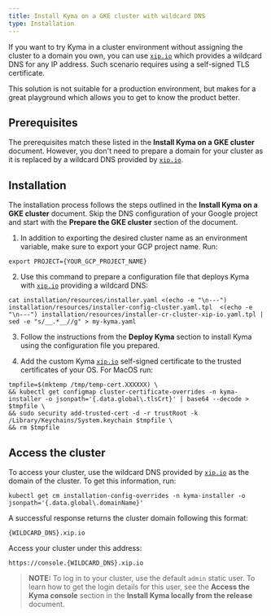 ```yaml
---
title: Install Kyma on a GKE cluster with wildcard DNS
type: Installation
---
```


If you want to try Kyma in a cluster environment without assigning the cluster to a domain you own, you can use [`xip.io`](http://xip.io/) which provides a wildcard DNS for any IP address. Such scenario requires using a self-signed TLS certificate.

This solution is not suitable for a production environment, but makes for a great playground which allows you to get to know the product better.

## Prerequisites

The prerequisites match these listed in the **Install Kyma on a GKE cluster** document. However, you don't need to prepare a domain for your cluster as it is replaced by a wildcard DNS provided by [`xip.io`](http://xip.io/).

## Installation

The installation process follows the steps outlined in the **Install Kyma on a GKE cluster** document. Skip the DNS configuration of your Google project and start with the **Prepare the GKE cluster** section of the document.

1. In addition to exporting the desired cluster name as an environment variable, make sure to export your GCP project name. Run:
  ```
  export PROJECT={YOUR_GCP_PROJECT_NAME}
  ```
2. Use this command to prepare a configuration file that deploys Kyma with [`xip.io`](http://xip.io/) providing a wildcard DNS:
  ```
  cat installation/resources/installer.yaml <(echo -e "\n---") installation/resources/installer-config-cluster.yaml.tpl  <(echo -e "\n---") installation/resources/installer-cr-cluster-xip-io.yaml.tpl | sed -e "s/__.*__//g" > my-kyma.yaml
  ```
3. Follow the instructions from the **Deploy Kyma** section to install Kyma using the configuration file you prepared.

4. Add the custom Kyma [`xip.io`](http://xip.io/) self-signed certificate to the trusted certificates of your OS. For MacOS run:
  ```
  tmpfile=$(mktemp /tmp/temp-cert.XXXXXX) \
  && kubectl get configmap cluster-certificate-overrides -n kyma-installer -o jsonpath='{.data.global\.tlsCrt}' | base64 --decode > $tmpfile \
  && sudo security add-trusted-cert -d -r trustRoot -k /Library/Keychains/System.keychain $tmpfile \
  && rm $tmpfile
  ```

## Access the cluster

To access your cluster, use the wildcard DNS provided by [`xip.io`](http://xip.io/) as the domain of the cluster. To get this information, run:
```
kubectl get cm installation-config-overrides -n kyma-installer -o jsonpath='{.data.global\.domainName}'
```
A successful response returns the cluster domain following this format:
```
{WILDCARD_DNS}.xip.io
```
Access your cluster under this address:
```
https://console.{WILDCARD_DNS}.xip.io
```

>**NOTE:** To log in to your cluster, use the default `admin` static user. To learn how to get the login details for this user, see the **Access the Kyma console** section in the **Install Kyma locally from the release** document.
